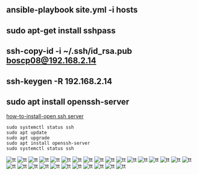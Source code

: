 

## ansible-playbook site.yml -i hosts 


## sudo apt-get install sshpass

## ssh-copy-id -i ~/.ssh/id_rsa.pub boscp08@192.168.2.14

## ssh-keygen -R 192.168.2.14

## sudo apt install openssh-server

[how-to-install-open ssh server](https://www.cyberciti.biz/faq/ubuntu-linux-install-openssh-server/)

````
sudo systemctl status ssh
sudo apt update
sudo apt upgrade
sudo apt install openssh-server
sudo systemctl status ssh

````






![tt](.//pictures/vmware_installatie_20201106_00.png)
![tt](.//pictures/vmware_installatie_20201106_01.png)
![tt](.//pictures/vmware_installatie_20201106_02.png)
![tt](.//pictures/vmware_installatie_20201106_03.png)
![tt](.//pictures/vmware_installatie_20201106_04.png)
![tt](.//pictures/vmware_installatie_20201106_05.png)
![tt](.//pictures/vmware_installatie_20201106_06.png)
![tt](.//pictures/vmware_installatie_20201106_07.png)
![tt](.//pictures/vmware_installatie_20201106_08.png)
![tt](.//pictures/vmware_installatie_20201106_09.png)
![tt](.//pictures/vmware_installatie_20201106_10.png)
![tt](.//pictures/vmware_installatie_20201106_11.png)
![tt](.//pictures/vmware_installatie_20201106_12.png)
![tt](.//pictures/vmware_installatie_20201106_13.png)
![tt](.//pictures/vmware_installatie_20201106_14.png)
![tt](.//pictures/vmware_installatie_20201106_15.png)
![tt](.//pictures/vmware_installatie_20201106_16.png)
![tt](.//pictures/vmware_installatie_20201106_17.png)
![tt](.//pictures/vmware_installatie_20201106_18.png)
![tt](.//pictures/vmware_installatie_20201106_19.png)
![tt](.//pictures/vmware_installatie_20201106_20.png)
![tt](.//pictures/vmware_installatie_20201106_21.png)
![tt](.//pictures/vmware_installatie_20201106_22.png)
![tt](.//pictures/vmware_installatie_20201106_23.png)
![tt](.//pictures/vmware_installatie_20201106_24.png)
![tt](.//pictures/vmware_installatie_20201106_25.png)
![tt](.//pictures/vmware_installatie_20201106_26.png)
![tt](.//pictures/vmware_installatie_20201106_27.png)
